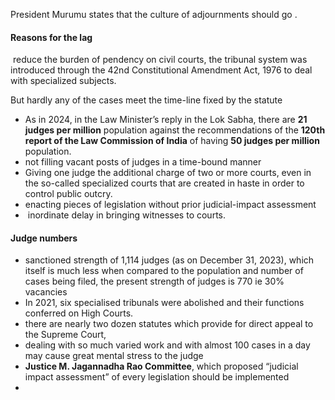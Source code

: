 President Murumu states that the culture of adjournments should go .

#### Reasons for the lag

 reduce the burden of pendency on civil courts, the tribunal system was introduced through the 42nd Constitutional Amendment Act, 1976 to deal with specialized subjects.

But hardly any of the cases meet the time-line fixed by the statute


- As in 2024, in the Law Minister’s reply in the Lok Sabha, there are **21 judges per million** population against the recommendations of the **120th report of the Law Commission of India** of having **50 judges per million** population.
- not filling vacant posts of judges in a time-bound manner
- Giving one judge the additional charge of two or more courts, even in the so-called specialized courts that are created in haste in order to control public outcry.
- enacting pieces of legislation without prior judicial-impact assessment
-  inordinate delay in bringing witnesses to courts.
#### Judge numbers
- sanctioned strength of 1,114 judges (as on December 31, 2023), which itself is much less when compared to the population and number of cases being filed, the present strength of judges is 770 ie 30% vacancies
- In 2021, six specialised tribunals were abolished and their functions conferred on High Courts.
- there are nearly two dozen statutes which provide for direct appeal to the Supreme Court,
- dealing with so much varied work and with almost 100 cases in a day may cause great mental stress to the judge
- **Justice M. Jagannadha Rao Committee**, which proposed “judicial impact assessment” of every legislation should be implemented
- 
